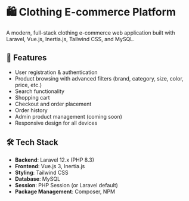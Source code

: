 # 🛍️ Clothing E-commerce Platform

A modern, full-stack clothing e-commerce web application built with Laravel, Vue.js, Inertia.js, Tailwind CSS, and MySQL.

## 🚀 Features

- User registration & authentication
- Product browsing with advanced filters (brand, category, size, color, price, etc.)
- Search functionality
- Shopping cart
- Checkout and order placement
- Order history
- Admin product management (coming soon)
- Responsive design for all devices

## 🛠️ Tech Stack

- **Backend**: Laravel 12.x (PHP 8.3)
- **Frontend**: Vue.js 3, Inertia.js
- **Styling**: Tailwind CSS
- **Database**: MySQL
- **Session**: PHP Session (or Laravel default)
- **Package Management**: Composer, NPM
